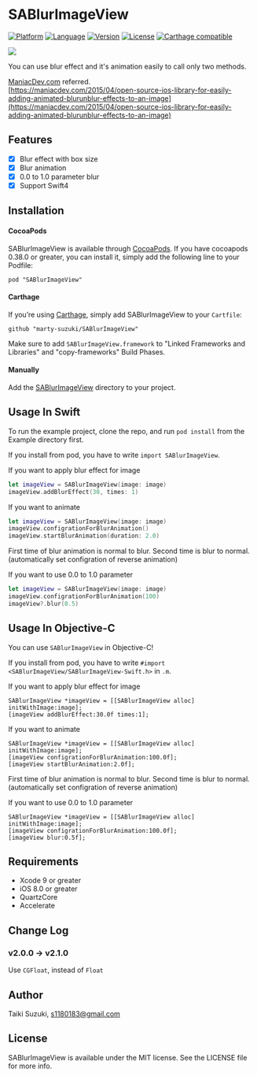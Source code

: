 # SABlurImageView

[![Platform](http://img.shields.io/badge/platform-ios-blue.svg?style=flat
)](https://developer.apple.com/iphone/index.action)
[![Language](http://img.shields.io/badge/language-swift-brightgreen.svg?style=flat
)](https://developer.apple.com/swift)
[![Version](https://img.shields.io/cocoapods/v/SABlurImageView.svg?style=flat)](http://cocoapods.org/pods/SABlurImageView)
[![License](https://img.shields.io/cocoapods/l/SABlurImageView.svg?style=flat)](http://cocoapods.org/pods/SABlurImageView)
[![Carthage compatible](https://img.shields.io/badge/Carthage-compatible-4BC51D.svg?style=flat)](https://github.com/Carthage/Carthage)

![](./SampleImage/sample.gif)

You can use blur effect and it's animation easily to call only two methods.

[ManiacDev.com](https://maniacdev.com/) referred.  
[https://maniacdev.com/2015/04/open-source-ios-library-for-easily-adding-animated-blurunblur-effects-to-an-image](https://maniacdev.com/2015/04/open-source-ios-library-for-easily-adding-animated-blurunblur-effects-to-an-image)

## Features

- [x] Blur effect with box size
- [x] Blur animation
- [x] 0.0 to 1.0 parameter blur
- [x] Support Swift4

## Installation

#### CocoaPods

SABlurImageView is available through [CocoaPods](http://cocoapods.org). If you have cocoapods 0.38.0 or greater, you can install
it, simply add the following line to your Podfile:

    pod "SABlurImageView"

#### Carthage

If you’re using [Carthage](https://github.com/Carthage/Carthage), simply add
SABlurImageView to your `Cartfile`:

```
github "marty-suzuki/SABlurImageView"
```

Make sure to add `SABlurImageView.framework` to "Linked Frameworks and Libraries" and "copy-frameworks" Build Phases.

#### Manually

Add the [SABlurImageView](./SABlurImageView) directory to your project.

## Usage In Swift

To run the example project, clone the repo, and run `pod install` from the Example directory first.

If you install from pod, you have to write `import SABlurImageView`.

If you want to apply blur effect for image

```swift
let imageView = SABlurImageView(image: image)
imageView.addBlurEffect(30, times: 1)
```

If you want to animate

```swift
let imageView = SABlurImageView(image: image)
imageView.configrationForBlurAnimation()
imageView.startBlurAnimation(duration: 2.0)
```

First time of blur animation is normal to blur. Second time is blur to normal. (automatically set configration of reverse animation)

If you want to use 0.0 to 1.0 parameter

```swift
let imageView = SABlurImageView(image: image)
imageView.configrationForBlurAnimation(100)
imageView?.blur(0.5)
```

## Usage In Objective-C

You can use `SABlurImageView` in Objective-C!

If you install from pod, you have to write `#import <SABlurImageView/SABlurImageView-Swift.h>` in `.m`.

If you want to apply blur effect for image

```objc
SABlurImageView *imageView = [[SABlurImageView alloc] initWithImage:image];
[imageView addBlurEffect:30.0f times:1];
```

If you want to animate

```objc
SABlurImageView *imageView = [[SABlurImageView alloc] initWithImage:image];
[imageView configrationForBlurAnimation:100.0f];
[imageView startBlurAnimation:2.0f];
```

First time of blur animation is normal to blur. Second time is blur to normal. (automatically set configration of reverse animation)

If you want to use 0.0 to 1.0 parameter

```objc
SABlurImageView *imageView = [[SABlurImageView alloc] initWithImage:image];
[imageView configrationForBlurAnimation:100.0f];
[imageView blur:0.5f];
```

## Requirements

- Xcode 9 or greater
- iOS 8.0 or greater
- QuartzCore
- Accelerate

## Change Log

### v2.0.0 -> v2.1.0

Use `CGFloat`, instead of `Float`

## Author

Taiki Suzuki, s1180183@gmail.com

## License

SABlurImageView is available under the MIT license. See the LICENSE file for more info.

